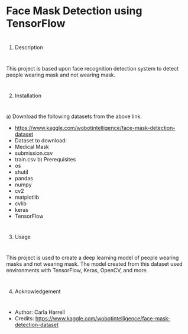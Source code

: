 #
# Face Mask Detection using TensorFlow
#
1) Description
#
This project is based upon face recognition detection system to detect people wearing mask and not wearing mask.
#
2) Installation
#
a) Download the following datasets from the above link.
 - https://www.kaggle.com/wobotintelligence/face-mask-detection-dataset
  - Dataset to download:
   - Medical Mask
   - submission.csv
   - train.csv
b) Prerequisites
 - os
 - shutil
 - pandas 
 - numpy
 - cv2 
 - matplotlib
 - cvlib
 - keras
 - TensorFlow
#
3) Usage
#
This project is used to create a deep learning model of people wearing masks and not wearing mask. 
The model created from this dataset used environments with TensorFlow, Keras, OpenCV, and more.  
#
4) Acknowledgement
#
- Author: Carla Harrell
- Credits: https://www.kaggle.com/wobotintelligence/face-mask-detection-dataset
#
